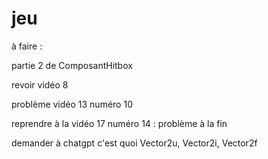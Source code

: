# jeu

à faire :

partie 2 de ComposantHitbox

revoir vidéo 8

problème vidéo 13 numéro 10

reprendre à la vidéo 17 numéro 14 : problème à la fin

demander à chatgpt c'est quoi Vector2u, Vector2i, Vector2f